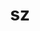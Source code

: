 ---
title: "sz"
layout: cache
categories: [package, develop-2024-06-09]
meta: {"versions": ["1.4.12.3", "2.1.12.5"], "compilers": ["cce@=15.0.1", "gcc@=10.3.0", "gcc@=11.1.0", "gcc@=11.4.0", "gcc@=12.3.0", "gcc@=7.3.1", "gcc@=9.4.0", "oneapi@=2024.0.0"], "oss": ["amzn2", "rhel8", "sle_hpc15", "ubuntu20.04", "ubuntu22.04"], "platforms": ["linux"], "targets": ["aarch64", "neoverse_n1", "neoverse_v1", "neoverse_v2", "ppc64le", "x86_64_v3", "x86_64_v4", "zen4"], "stacks": ["aws-isc", "aws-isc-aarch64", "aws-pcluster-neoverse_v1", "aws-pcluster-x86_64_v4", "data-vis-sdk", "e4s", "e4s-cray-rhel", "e4s-cray-sles", "e4s-neoverse-v2", "e4s-neoverse_v1", "e4s-oneapi", "e4s-power", "e4s-rocm-external", "root"], "num_specs": 29, "num_specs_by_stack": {"aws-pcluster-x86_64_v4": 2, "root": 29, "data-vis-sdk": 2, "e4s-cray-rhel": 2, "e4s-power": 3, "e4s-neoverse-v2": 2, "e4s-oneapi": 3, "e4s": 4, "e4s-neoverse_v1": 4, "e4s-rocm-external": 1, "aws-isc-aarch64": 2, "aws-isc": 1, "e4s-cray-sles": 2, "aws-pcluster-neoverse_v1": 2}}
spec_details: [{"hash": "fiprpe3o4vbccp5uwmus6hqjjdyoxh5x", "compiler": "gcc@=12.3.0", "versions": ["2.1.12.5"], "os": "amzn2", "platform": "linux", "target": "x86_64_v4", "variants": ["build_system=cmake", "build_type=Release", "~examples", "~fortran", "generator=make", "~hdf5", "~ipo", "~netcdf", "~openmp", "~pastri", "~python", "~random_access", "+shared", "~stats", "~time_compression"], "stacks": ["aws-pcluster-x86_64_v4", "root"], "size": "-", "tarball": "https://binaries.spack.io/develop-2024-06-09/build_cache/linux-amzn2-x86_64_v4/gcc-12.3.0/sz-2.1.12.5/linux-amzn2-x86_64_v4-gcc-12.3.0-sz-2.1.12.5-fiprpe3o4vbccp5uwmus6hqjjdyoxh5x.spack"}, {"hash": "d7bqamienagtdldb4ay3w5ksqaavk2uc", "compiler": "gcc@=11.1.0", "versions": ["2.1.12.5"], "os": "ubuntu20.04", "platform": "linux", "target": "x86_64_v3", "variants": ["build_system=cmake", "build_type=Release", "~examples", "+fortran", "generator=make", "+hdf5", "~ipo", "~netcdf", "~openmp", "~pastri", "~python", "+random_access", "+shared", "~stats", "~time_compression"], "stacks": ["data-vis-sdk", "root"], "size": "-", "tarball": "https://binaries.spack.io/develop-2024-06-09/build_cache/linux-ubuntu20.04-x86_64_v3/gcc-11.1.0/sz-2.1.12.5/linux-ubuntu20.04-x86_64_v3-gcc-11.1.0-sz-2.1.12.5-d7bqamienagtdldb4ay3w5ksqaavk2uc.spack"}, {"hash": "f6qoog3f5lulwqgmmhfungnckf2yyhji", "compiler": "cce@=15.0.1", "versions": ["1.4.12.3"], "os": "rhel8", "platform": "linux", "target": "zen4", "variants": ["build_system=autotools", "~examples", "~fortran", "~hdf5", "~netcdf", "~openmp", "~pastri", "~python", "~random_access", "+shared", "~stats", "~time_compression"], "stacks": ["e4s-cray-rhel", "root"], "size": "-", "tarball": "https://binaries.spack.io/develop-2024-06-09/build_cache/linux-rhel8-zen4/cce-15.0.1/sz-1.4.12.3/linux-rhel8-zen4-cce-15.0.1-sz-1.4.12.3-f6qoog3f5lulwqgmmhfungnckf2yyhji.spack"}, {"hash": "5wcnwkh2vaci6bmd3srbanz5gxrgovwd", "compiler": "gcc@=9.4.0", "versions": ["2.1.12.5"], "os": "ubuntu20.04", "platform": "linux", "target": "ppc64le", "variants": ["build_system=cmake", "build_type=Release", "~examples", "~fortran", "generator=make", "~hdf5", "~ipo", "~netcdf", "~openmp", "~pastri", "~python", "~random_access", "+shared", "~stats", "~time_compression"], "stacks": ["e4s-power", "root"], "size": "-", "tarball": "https://binaries.spack.io/develop-2024-06-09/build_cache/linux-ubuntu20.04-ppc64le/gcc-9.4.0/sz-2.1.12.5/linux-ubuntu20.04-ppc64le-gcc-9.4.0-sz-2.1.12.5-5wcnwkh2vaci6bmd3srbanz5gxrgovwd.spack"}, {"hash": "di3xp2c5g5lq3kn6prsqun2tw6jdjeyg", "compiler": "gcc@=11.4.0", "versions": ["2.1.12.5"], "os": "ubuntu22.04", "platform": "linux", "target": "neoverse_v2", "variants": ["build_system=cmake", "build_type=Release", "~examples", "~fortran", "generator=make", "~hdf5", "~ipo", "~netcdf", "~openmp", "~pastri", "~python", "~random_access", "+shared", "~stats", "~time_compression"], "stacks": ["root", "e4s-neoverse-v2"], "size": "-", "tarball": "https://binaries.spack.io/develop-2024-06-09/build_cache/linux-ubuntu22.04-neoverse_v2/gcc-11.4.0/sz-2.1.12.5/linux-ubuntu22.04-neoverse_v2-gcc-11.4.0-sz-2.1.12.5-di3xp2c5g5lq3kn6prsqun2tw6jdjeyg.spack"}, {"hash": "ekm6f5mfzo5xgrue46y3ivveurun525v", "compiler": "oneapi@=2024.0.0", "versions": ["2.1.12.5"], "os": "ubuntu22.04", "platform": "linux", "target": "x86_64_v3", "variants": ["build_system=cmake", "build_type=Release", "~examples", "~fortran", "generator=make", "~hdf5", "~ipo", "~netcdf", "~openmp", "~pastri", "~python", "~random_access", "+shared", "~stats", "~time_compression"], "stacks": ["e4s-oneapi", "root"], "size": "-", "tarball": "https://binaries.spack.io/develop-2024-06-09/build_cache/linux-ubuntu22.04-x86_64_v3/oneapi-2024.0.0/sz-2.1.12.5/linux-ubuntu22.04-x86_64_v3-oneapi-2024.0.0-sz-2.1.12.5-ekm6f5mfzo5xgrue46y3ivveurun525v.spack"}, {"hash": "nwrthldxejsdnsg7pocxlbq4enohngvp", "compiler": "gcc@=11.4.0", "versions": ["1.4.12.3"], "os": "ubuntu22.04", "platform": "linux", "target": "x86_64_v3", "variants": ["build_system=autotools", "~examples", "~fortran", "~hdf5", "~netcdf", "~openmp", "~pastri", "~python", "~random_access", "+shared", "~stats", "~time_compression"], "stacks": ["e4s", "root"], "size": "-", "tarball": "https://binaries.spack.io/develop-2024-06-09/build_cache/linux-ubuntu22.04-x86_64_v3/gcc-11.4.0/sz-1.4.12.3/linux-ubuntu22.04-x86_64_v3-gcc-11.4.0-sz-1.4.12.3-nwrthldxejsdnsg7pocxlbq4enohngvp.spack"}, {"hash": "j43w5kka3vndnozek7hsh45idrcpu7ny", "compiler": "oneapi@=2024.0.0", "versions": ["1.4.12.3"], "os": "ubuntu22.04", "platform": "linux", "target": "x86_64_v3", "variants": ["build_system=autotools", "~examples", "~fortran", "~hdf5", "~netcdf", "~openmp", "~pastri", "~python", "~random_access", "+shared", "~stats", "~time_compression"], "stacks": ["e4s-oneapi", "root"], "size": "-", "tarball": "https://binaries.spack.io/develop-2024-06-09/build_cache/linux-ubuntu22.04-x86_64_v3/oneapi-2024.0.0/sz-1.4.12.3/linux-ubuntu22.04-x86_64_v3-oneapi-2024.0.0-sz-1.4.12.3-j43w5kka3vndnozek7hsh45idrcpu7ny.spack"}, {"hash": "h7bmj5o3fl6xnnfpkijjzddlh4o55mya", "compiler": "gcc@=11.1.0", "versions": ["2.1.12.5"], "os": "ubuntu20.04", "platform": "linux", "target": "x86_64_v3", "variants": ["build_system=cmake", "build_type=Release", "~examples", "+fortran", "generator=make", "+hdf5", "~ipo", "~netcdf", "~openmp", "~pastri", "~python", "+random_access", "+shared", "~stats", "~time_compression"], "stacks": ["data-vis-sdk", "root"], "size": "-", "tarball": "https://binaries.spack.io/develop-2024-06-09/build_cache/linux-ubuntu20.04-x86_64_v3/gcc-11.1.0/sz-2.1.12.5/linux-ubuntu20.04-x86_64_v3-gcc-11.1.0-sz-2.1.12.5-h7bmj5o3fl6xnnfpkijjzddlh4o55mya.spack"}, {"hash": "4mdxcissgg4mcxm6jgolz2dt5uv2sxf7", "compiler": "gcc@=11.4.0", "versions": ["2.1.12.5"], "os": "ubuntu22.04", "platform": "linux", "target": "neoverse_v1", "variants": ["build_system=cmake", "build_type=Release", "~examples", "~fortran", "generator=make", "~hdf5", "~ipo", "~netcdf", "~openmp", "~pastri", "~python", "~random_access", "+shared", "~stats", "~time_compression"], "stacks": ["root", "e4s-neoverse_v1"], "size": "-", "tarball": "https://binaries.spack.io/develop-2024-06-09/build_cache/linux-ubuntu22.04-neoverse_v1/gcc-11.4.0/sz-2.1.12.5/linux-ubuntu22.04-neoverse_v1-gcc-11.4.0-sz-2.1.12.5-4mdxcissgg4mcxm6jgolz2dt5uv2sxf7.spack"}, {"hash": "n4wznk673vn2xjatdkuwoao7wdf5cox2", "compiler": "gcc@=11.4.0", "versions": ["2.1.12.5"], "os": "ubuntu22.04", "platform": "linux", "target": "x86_64_v3", "variants": ["build_system=cmake", "build_type=Release", "~examples", "~fortran", "generator=make", "~hdf5", "~ipo", "~netcdf", "~openmp", "~pastri", "~python", "~random_access", "+shared", "~stats", "~time_compression"], "stacks": ["e4s", "e4s-rocm-external", "root"], "size": "-", "tarball": "https://binaries.spack.io/develop-2024-06-09/build_cache/linux-ubuntu22.04-x86_64_v3/gcc-11.4.0/sz-2.1.12.5/linux-ubuntu22.04-x86_64_v3-gcc-11.4.0-sz-2.1.12.5-n4wznk673vn2xjatdkuwoao7wdf5cox2.spack"}, {"hash": "7j2fznm4pin6xtdp5e3przibaoi43d3n", "compiler": "gcc@=7.3.1", "versions": ["2.1.12.5"], "os": "amzn2", "platform": "linux", "target": "neoverse_n1", "variants": ["build_system=cmake", "build_type=Release", "~examples", "~fortran", "generator=make", "~hdf5", "~ipo", "~netcdf", "~openmp", "~pastri", "~python", "~random_access", "+shared", "~stats", "~time_compression"], "stacks": ["aws-isc-aarch64", "root"], "size": "-", "tarball": "https://binaries.spack.io/develop-2024-06-09/build_cache/linux-amzn2-neoverse_n1/gcc-7.3.1/sz-2.1.12.5/linux-amzn2-neoverse_n1-gcc-7.3.1-sz-2.1.12.5-7j2fznm4pin6xtdp5e3przibaoi43d3n.spack"}, {"hash": "cdn76ik5zg7nlvzyuefmm3lk52ypfv2l", "compiler": "gcc@=11.4.0", "versions": ["1.4.12.3"], "os": "ubuntu22.04", "platform": "linux", "target": "neoverse_v1", "variants": ["build_system=autotools", "~examples", "~fortran", "~hdf5", "~netcdf", "~openmp", "~pastri", "~python", "~random_access", "+shared", "~stats", "~time_compression"], "stacks": ["root", "e4s-neoverse_v1"], "size": "-", "tarball": "https://binaries.spack.io/develop-2024-06-09/build_cache/linux-ubuntu22.04-neoverse_v1/gcc-11.4.0/sz-1.4.12.3/linux-ubuntu22.04-neoverse_v1-gcc-11.4.0-sz-1.4.12.3-cdn76ik5zg7nlvzyuefmm3lk52ypfv2l.spack"}, {"hash": "63757n52k3h5hdq5t4wzqkfurtje2suh", "compiler": "gcc@=11.4.0", "versions": ["2.1.12.5"], "os": "ubuntu22.04", "platform": "linux", "target": "x86_64_v3", "variants": ["build_system=cmake", "build_type=Release", "~examples", "+fortran", "generator=make", "+hdf5", "~ipo", "~netcdf", "~openmp", "~pastri", "~python", "+random_access", "+shared", "~stats", "~time_compression"], "stacks": ["e4s", "root"], "size": "-", "tarball": "https://binaries.spack.io/develop-2024-06-09/build_cache/linux-ubuntu22.04-x86_64_v3/gcc-11.4.0/sz-2.1.12.5/linux-ubuntu22.04-x86_64_v3-gcc-11.4.0-sz-2.1.12.5-63757n52k3h5hdq5t4wzqkfurtje2suh.spack"}, {"hash": "xlxgijpapvnodyhflny7t2v3xtaxhr4m", "compiler": "gcc@=12.3.0", "versions": ["2.1.12.5"], "os": "amzn2", "platform": "linux", "target": "x86_64_v3", "variants": ["build_system=cmake", "build_type=Release", "~examples", "~fortran", "generator=make", "~hdf5", "~ipo", "~netcdf", "~openmp", "~pastri", "~python", "~random_access", "+shared", "~stats", "~time_compression"], "stacks": ["aws-pcluster-x86_64_v4", "root"], "size": "-", "tarball": "https://binaries.spack.io/develop-2024-06-09/build_cache/linux-amzn2-x86_64_v3/gcc-12.3.0/sz-2.1.12.5/linux-amzn2-x86_64_v3-gcc-12.3.0-sz-2.1.12.5-xlxgijpapvnodyhflny7t2v3xtaxhr4m.spack"}, {"hash": "fpfek5caz7mv4lctckf3bxxvlkerl4ze", "compiler": "gcc@=11.4.0", "versions": ["2.1.12.5"], "os": "ubuntu22.04", "platform": "linux", "target": "neoverse_v1", "variants": ["build_system=cmake", "build_type=Release", "~examples", "+fortran", "generator=make", "+hdf5", "~ipo", "~netcdf", "~openmp", "~pastri", "~python", "+random_access", "+shared", "~stats", "~time_compression"], "stacks": ["root", "e4s-neoverse_v1"], "size": "-", "tarball": "https://binaries.spack.io/develop-2024-06-09/build_cache/linux-ubuntu22.04-neoverse_v1/gcc-11.4.0/sz-2.1.12.5/linux-ubuntu22.04-neoverse_v1-gcc-11.4.0-sz-2.1.12.5-fpfek5caz7mv4lctckf3bxxvlkerl4ze.spack"}, {"hash": "cd5sdvyl6utfcmwrrnbrgwskpjv3yfax", "compiler": "gcc@=9.4.0", "versions": ["2.1.12.5"], "os": "ubuntu20.04", "platform": "linux", "target": "ppc64le", "variants": ["build_system=cmake", "build_type=Release", "~examples", "~fortran", "generator=make", "~hdf5", "~ipo", "~netcdf", "~openmp", "~pastri", "~python", "~random_access", "+shared", "~stats", "~time_compression"], "stacks": ["e4s-power", "root"], "size": "-", "tarball": "https://binaries.spack.io/develop-2024-06-09/build_cache/linux-ubuntu20.04-ppc64le/gcc-9.4.0/sz-2.1.12.5/linux-ubuntu20.04-ppc64le-gcc-9.4.0-sz-2.1.12.5-cd5sdvyl6utfcmwrrnbrgwskpjv3yfax.spack"}, {"hash": "dib26hzc4hygz2clqsw5exlejo6bvbc5", "compiler": "gcc@=9.4.0", "versions": ["1.4.12.3"], "os": "ubuntu20.04", "platform": "linux", "target": "ppc64le", "variants": ["build_system=autotools", "~examples", "~fortran", "~hdf5", "~netcdf", "~openmp", "~pastri", "~python", "~random_access", "+shared", "~stats", "~time_compression"], "stacks": ["e4s-power", "root"], "size": "-", "tarball": "https://binaries.spack.io/develop-2024-06-09/build_cache/linux-ubuntu20.04-ppc64le/gcc-9.4.0/sz-1.4.12.3/linux-ubuntu20.04-ppc64le-gcc-9.4.0-sz-1.4.12.3-dib26hzc4hygz2clqsw5exlejo6bvbc5.spack"}, {"hash": "quykln5bqj7nmmw4e2xo6id3dqx4swr5", "compiler": "gcc@=7.3.1", "versions": ["2.1.12.5"], "os": "amzn2", "platform": "linux", "target": "x86_64_v3", "variants": ["build_system=cmake", "build_type=Release", "~examples", "~fortran", "generator=make", "~hdf5", "~ipo", "~netcdf", "~openmp", "~pastri", "~python", "~random_access", "+shared", "~stats", "~time_compression"], "stacks": ["aws-isc", "root"], "size": "-", "tarball": "https://binaries.spack.io/develop-2024-06-09/build_cache/linux-amzn2-x86_64_v3/gcc-7.3.1/sz-2.1.12.5/linux-amzn2-x86_64_v3-gcc-7.3.1-sz-2.1.12.5-quykln5bqj7nmmw4e2xo6id3dqx4swr5.spack"}, {"hash": "vwm5mjf6nc4z6ulptyadz36ahepzrvlp", "compiler": "gcc@=10.3.0", "versions": ["2.1.12.5"], "os": "sle_hpc15", "platform": "linux", "target": "x86_64_v4", "variants": ["build_system=cmake", "build_type=Release", "~examples", "~fortran", "generator=make", "~hdf5", "~ipo", "~netcdf", "~openmp", "~pastri", "~python", "~random_access", "+shared", "~stats", "~time_compression"], "stacks": ["e4s-cray-sles", "root"], "size": "-", "tarball": "https://binaries.spack.io/develop-2024-06-09/build_cache/linux-sle_hpc15-x86_64_v4/gcc-10.3.0/sz-2.1.12.5/linux-sle_hpc15-x86_64_v4-gcc-10.3.0-sz-2.1.12.5-vwm5mjf6nc4z6ulptyadz36ahepzrvlp.spack"}, {"hash": "n4xxk472a5ncadxmpy7be7n7wlnhp3su", "compiler": "gcc@=7.3.1", "versions": ["2.1.12.5"], "os": "amzn2", "platform": "linux", "target": "aarch64", "variants": ["build_system=cmake", "build_type=Release", "~examples", "~fortran", "generator=make", "~hdf5", "~ipo", "~netcdf", "~openmp", "~pastri", "~python", "~random_access", "+shared", "~stats", "~time_compression"], "stacks": ["aws-isc-aarch64", "root"], "size": "-", "tarball": "https://binaries.spack.io/develop-2024-06-09/build_cache/linux-amzn2-aarch64/gcc-7.3.1/sz-2.1.12.5/linux-amzn2-aarch64-gcc-7.3.1-sz-2.1.12.5-n4xxk472a5ncadxmpy7be7n7wlnhp3su.spack"}, {"hash": "mb63v3czs4qozdgts2nnrle35kj4roum", "compiler": "gcc@=12.3.0", "versions": ["2.1.12.5"], "os": "amzn2", "platform": "linux", "target": "neoverse_v1", "variants": ["build_system=cmake", "build_type=Release", "~examples", "~fortran", "generator=make", "~hdf5", "~ipo", "~netcdf", "~openmp", "~pastri", "~python", "~random_access", "+shared", "~stats", "~time_compression"], "stacks": ["aws-pcluster-neoverse_v1", "root"], "size": "-", "tarball": "https://binaries.spack.io/develop-2024-06-09/build_cache/linux-amzn2-neoverse_v1/gcc-12.3.0/sz-2.1.12.5/linux-amzn2-neoverse_v1-gcc-12.3.0-sz-2.1.12.5-mb63v3czs4qozdgts2nnrle35kj4roum.spack"}, {"hash": "bhrxlenkgaqbeumeik2g3wf3xjqky3r5", "compiler": "gcc@=11.4.0", "versions": ["2.1.12.5"], "os": "ubuntu22.04", "platform": "linux", "target": "x86_64_v3", "variants": ["build_system=cmake", "build_type=Release", "~examples", "~fortran", "generator=make", "~hdf5", "~ipo", "~netcdf", "~openmp", "~pastri", "~python", "~random_access", "+shared", "~stats", "~time_compression"], "stacks": ["e4s", "root"], "size": "-", "tarball": "https://binaries.spack.io/develop-2024-06-09/build_cache/linux-ubuntu22.04-x86_64_v3/gcc-11.4.0/sz-2.1.12.5/linux-ubuntu22.04-x86_64_v3-gcc-11.4.0-sz-2.1.12.5-bhrxlenkgaqbeumeik2g3wf3xjqky3r5.spack"}, {"hash": "d6b5rctwsgbu27pwyvcmtmjdbk2ends4", "compiler": "cce@=15.0.1", "versions": ["2.1.12.5"], "os": "rhel8", "platform": "linux", "target": "zen4", "variants": ["build_system=cmake", "build_type=Release", "~examples", "~fortran", "generator=make", "~hdf5", "~ipo", "~netcdf", "~openmp", "~pastri", "~python", "~random_access", "+shared", "~stats", "~time_compression"], "stacks": ["e4s-cray-rhel", "root"], "size": "-", "tarball": "https://binaries.spack.io/develop-2024-06-09/build_cache/linux-rhel8-zen4/cce-15.0.1/sz-2.1.12.5/linux-rhel8-zen4-cce-15.0.1-sz-2.1.12.5-d6b5rctwsgbu27pwyvcmtmjdbk2ends4.spack"}, {"hash": "bdtceslrzalintxj2u2ego2d4igowbfs", "compiler": "gcc@=11.4.0", "versions": ["2.1.12.5"], "os": "ubuntu22.04", "platform": "linux", "target": "neoverse_v2", "variants": ["build_system=cmake", "build_type=Release", "~examples", "+fortran", "generator=make", "+hdf5", "~ipo", "~netcdf", "~openmp", "~pastri", "~python", "+random_access", "+shared", "~stats", "~time_compression"], "stacks": ["root", "e4s-neoverse-v2"], "size": "-", "tarball": "https://binaries.spack.io/develop-2024-06-09/build_cache/linux-ubuntu22.04-neoverse_v2/gcc-11.4.0/sz-2.1.12.5/linux-ubuntu22.04-neoverse_v2-gcc-11.4.0-sz-2.1.12.5-bdtceslrzalintxj2u2ego2d4igowbfs.spack"}, {"hash": "mljv574itxwxiz2ohzbxud6uqnafmqbs", "compiler": "gcc@=10.3.0", "versions": ["1.4.12.3"], "os": "sle_hpc15", "platform": "linux", "target": "x86_64_v4", "variants": ["build_system=autotools", "~examples", "~fortran", "~hdf5", "~netcdf", "~openmp", "~pastri", "~python", "~random_access", "+shared", "~stats", "~time_compression"], "stacks": ["e4s-cray-sles", "root"], "size": "-", "tarball": "https://binaries.spack.io/develop-2024-06-09/build_cache/linux-sle_hpc15-x86_64_v4/gcc-10.3.0/sz-1.4.12.3/linux-sle_hpc15-x86_64_v4-gcc-10.3.0-sz-1.4.12.3-mljv574itxwxiz2ohzbxud6uqnafmqbs.spack"}, {"hash": "pwjngdxeamqa4rql7jurb4zwmyqqmkfu", "compiler": "gcc@=12.3.0", "versions": ["2.1.12.5"], "os": "amzn2", "platform": "linux", "target": "neoverse_n1", "variants": ["build_system=cmake", "build_type=Release", "~examples", "~fortran", "generator=make", "~hdf5", "~ipo", "~netcdf", "~openmp", "~pastri", "~python", "~random_access", "+shared", "~stats", "~time_compression"], "stacks": ["aws-pcluster-neoverse_v1", "root"], "size": "-", "tarball": "https://binaries.spack.io/develop-2024-06-09/build_cache/linux-amzn2-neoverse_n1/gcc-12.3.0/sz-2.1.12.5/linux-amzn2-neoverse_n1-gcc-12.3.0-sz-2.1.12.5-pwjngdxeamqa4rql7jurb4zwmyqqmkfu.spack"}, {"hash": "4httfthzcrdwzuwtvs3b7qcwwn7y4b5u", "compiler": "oneapi@=2024.0.0", "versions": ["2.1.12.5"], "os": "ubuntu22.04", "platform": "linux", "target": "x86_64_v3", "variants": ["build_system=cmake", "build_type=Release", "~examples", "~fortran", "generator=make", "~hdf5", "~ipo", "~netcdf", "~openmp", "~pastri", "~python", "~random_access", "+shared", "~stats", "~time_compression"], "stacks": ["e4s-oneapi", "root"], "size": "-", "tarball": "https://binaries.spack.io/develop-2024-06-09/build_cache/linux-ubuntu22.04-x86_64_v3/oneapi-2024.0.0/sz-2.1.12.5/linux-ubuntu22.04-x86_64_v3-oneapi-2024.0.0-sz-2.1.12.5-4httfthzcrdwzuwtvs3b7qcwwn7y4b5u.spack"}, {"hash": "avgs3jwmbtamevktrqdfk7qtcox3chfm", "compiler": "gcc@=11.4.0", "versions": ["2.1.12.5"], "os": "ubuntu22.04", "platform": "linux", "target": "neoverse_v1", "variants": ["build_system=cmake", "build_type=Release", "~examples", "~fortran", "generator=make", "~hdf5", "~ipo", "~netcdf", "~openmp", "~pastri", "~python", "~random_access", "+shared", "~stats", "~time_compression"], "stacks": ["root", "e4s-neoverse_v1"], "size": "-", "tarball": "https://binaries.spack.io/develop-2024-06-09/build_cache/linux-ubuntu22.04-neoverse_v1/gcc-11.4.0/sz-2.1.12.5/linux-ubuntu22.04-neoverse_v1-gcc-11.4.0-sz-2.1.12.5-avgs3jwmbtamevktrqdfk7qtcox3chfm.spack"}]
---
